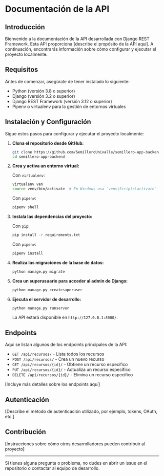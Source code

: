 # Documentación de la API

## Introducción

Bienvenido a la documentación de la API desarrollada con Django REST Framework. Esta API proporciona [describe el propósito de la API aquí]. A continuación, encontrarás información sobre cómo configurar y ejecutar el proyecto localmente.

## Requisitos

Antes de comenzar, asegúrate de tener instalado lo siguiente:

- Python (versión 3.8 o superior)
- Django (versión 3.2 o superior)
- Django REST Framework (versión 3.12 o superior)
- Pipenv o virtualenv para la gestión de entornos virtuales

## Instalación y Configuración

Sigue estos pasos para configurar y ejecutar el proyecto localmente:

1. **Clona el repositorio desde GitHub:**

   ```bash
   git clone https://github.com/SemilleroUnivalle/semillero-app-backend.git
   cd semillero-app-backend
   ```

2. **Crea y activa un entorno virtual:**

   Con `virtualenv`:

   ```bash
   virtualenv ven
   source venv/bin/activate  # En Windows usa `venv\Scripts\activate`
   ```

   Con `pipenv`:

   ```bash
   pipenv shell
   ```

3. **Instala las dependencias del proyecto:**

   Con `pip`:

   ```bash
   pip install -r requirements.txt
   ```

   Con `pipenv`:

   ```bash
   pipenv install
   ```

4. **Realiza las migraciones de la base de datos:**

   ```bash
   python manage.py migrate
   ```

5. **Crea un superusuario para acceder al admin de Django:**

   ```bash
   python manage.py createsuperuser
   ```

6. **Ejecuta el servidor de desarrollo:**

   ```bash
   python manage.py runserver
   ```

   La API estará disponible en `http://127.0.0.1:8000/`.

## Endpoints

Aquí se listan algunos de los endpoints principales de la API:

- `GET /api/recursos/` - Lista todos los recursos
- `POST /api/recursos/` - Crea un nuevo recurso
- `GET /api/recursos/{id}/` - Obtiene un recurso específico
- `PUT /api/recursos/{id}/` - Actualiza un recurso específico
- `DELETE /api/recursos/{id}/` - Elimina un recurso específico

[Incluye más detalles sobre los endpoints aquí]

## Autenticación

[Describe el método de autenticación utilizado, por ejemplo, tokens, OAuth, etc.]

## Contribución

[Instrucciones sobre cómo otros desarrolladores pueden contribuir al proyecto]

---

Si tienes alguna pregunta o problema, no dudes en abrir un issue en el repositorio o contactar al equipo de desarrollo.
